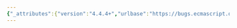 ```yaml
---
{"_attributes":{"version":"4.4.4+","urlbase":"https://bugs.ecmascript.org/","maintainer":"dherman@mozilla.com"},"bug":{"bug_id":561,"creation_ts":"2012-07-15 17:00:00 -0700","short_desc":"13.5.1: undefined \"thisArg\"","delta_ts":"2012-09-28 12:24:34 -0700","product":"Draft for 6th Edition","component":"editorial issue","version":"Rev 9: July 8, 2012 Draft","rep_platform":"All","op_sys":"All","bug_status":"RESOLVED","resolution":"FIXED","priority":"Normal","bug_severity":"normal","everconfirmed":true,"reporter":{"uid":"jmdyck","name":"Michael Dyck"},"assigned_to":{"uid":"allen","name":"Allen Wirfs-Brock"},"long_desc":[{"commentid":1346,"comment_count":0,"who":{"uid":"jmdyck","name":"Michael Dyck"},"bug_when":"2012-07-15 17:00:43 -0700","thetext":"In 13.5.1 \"[[Call]]\",\nstep 8.b.ii says:\n    \"Else if Type(thisArg) is not Object,\n     set the thisValue to ToObject(thisArgument).\"\nbut 'thisArg' is not defined.\n\nChange to 'thisArgument'."},{"commentid":1468,"comment_count":1,"who":{"uid":"allen","name":"Allen Wirfs-Brock"},"bug_when":"2012-08-13 18:44:36 -0700","thetext":"corrected in editor's draft"},{"commentid":1749,"comment_count":2,"who":{"uid":"allen","name":"Allen Wirfs-Brock"},"bug_when":"2012-09-28 12:24:34 -0700","thetext":"fixed in rev10, Sept. 27 2012 draft"}]}}
---
```

